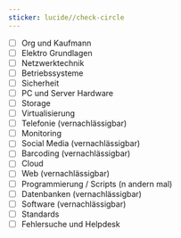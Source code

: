 ```yaml
---
sticker: lucide//check-circle
---
```

- [ ] Org und Kaufmann
- [ ] Elektro Grundlagen
- [ ] Netzwerktechnik
- [ ] Betriebssysteme
- [ ] Sicherheit
- [ ] PC und Server Hardware
- [ ] Storage
- [ ] Virtualisierung
- [ ] Telefonie (vernachlässigbar)
- [ ] Monitoring
- [ ] Social Media (vernachlässigbar)
- [ ] Barcoding (vernachlässigbar)
- [ ] Cloud
- [ ] Web (vernachlässigbar)
- [ ] Programmierung / Scripts (n andern mal)
- [ ] Datenbanken (vernachlässigbar)
- [ ] Software (vernachlässigbar)
- [ ] Standards
- [ ] Fehlersuche und Helpdesk